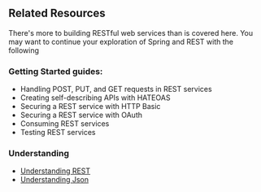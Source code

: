 
Related Resources
-----------------

There's more to building RESTful web services than is covered here. You may want to continue your exploration of Spring and REST with the following

### Getting Started guides:

* Handling POST, PUT, and GET requests in REST services
* Creating self-describing APIs with HATEOAS
* Securing a REST service with HTTP Basic
* Securing a REST service with OAuth
* Consuming REST services
* Testing REST services

### Understanding

* [Understanding REST][u-rest]
* [Understanding Json][u-json]

[u-rest]: /understanding/rest
[u-json]: /understanding/json
